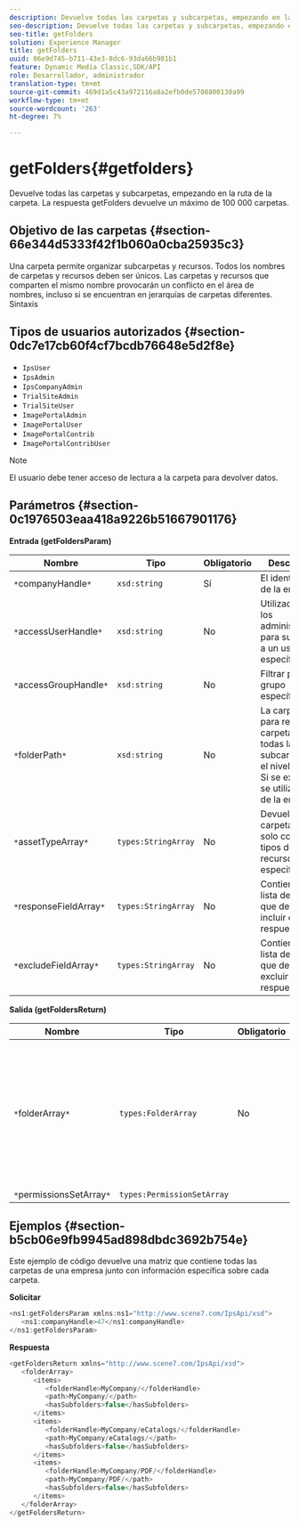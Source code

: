 ```yaml
---
description: Devuelve todas las carpetas y subcarpetas, empezando en la ruta de la carpeta. La respuesta getFolders devuelve un máximo de 100 000 carpetas.
seo-description: Devuelve todas las carpetas y subcarpetas, empezando en la ruta de la carpeta. La respuesta getFolders devuelve un máximo de 100 000 carpetas.
seo-title: getFolders
solution: Experience Manager
title: getFolders
uuid: 06e9d745-b711-43e3-8dc6-93da66b981b1
feature: Dynamic Media Classic,SDK/API
role: Desarrollador, administrador
translation-type: tm+mt
source-git-commit: 469d1a5c43a972116a8a2efb0de5708800130a99
workflow-type: tm+mt
source-wordcount: '263'
ht-degree: 7%

---
```



# getFolders{#getfolders}

Devuelve todas las carpetas y subcarpetas, empezando en la ruta de la carpeta. La respuesta getFolders devuelve un máximo de 100 000 carpetas.

## Objetivo de las carpetas {#section-66e344d5333f42f1b060a0cba25935c3}

Una carpeta permite organizar subcarpetas y recursos. Todos los nombres de carpetas y recursos deben ser únicos. Las carpetas y recursos que comparten el mismo nombre provocarán un conflicto en el área de nombres, incluso si se encuentran en jerarquías de carpetas diferentes.
Sintaxis

## Tipos de usuarios autorizados {#section-0dc7e17cb60f4cf7bcdb76648e5d2f8e}

* `IpsUser`
* `IpsAdmin`
* `IpsCompanyAdmin`
* `TrialSiteAdmin`
* `TrialSiteUser`
* `ImagePortalAdmin`
* `ImagePortalUser`
* `ImagePortalContrib`
* `ImagePortalContribUser`

>[!NOTE]
>
>El usuario debe tener acceso de lectura a la carpeta para devolver datos.

## Parámetros {#section-0c1976503eaa418a9226b51667901176}

**Entrada (getFoldersParam)**

| Nombre | Tipo | Obligatorio | Descripción |
|---|---|---|---|
| `*`companyHandle`*` | `xsd:string` | Sí | El identificador de la empresa. |
| `*`accessUserHandle`*` | `xsd:string` | No | Utilizado por los administradores para suplantar a un usuario específico. |
| `*`accessGroupHandle`*` | `xsd:string` | No | Filtrar por un grupo específico. |
| `*`folderPath`*` | `xsd:string` | No | La carpeta raíz para recuperar carpetas y todas las subcarpetas en el nivel de hoja. Si se excluye, se utiliza la raíz de la empresa. |
| `*`assetTypeArray`*` | `types:StringArray` | No | Devuelve carpetas que solo contienen tipos de recursos especificados. |
| `*`responseFieldArray`*` | `types:StringArray` | No | Contiene una lista de campos que desea incluir en la respuesta. |
| `*`excludeFieldArray`*` | `types:StringArray` | No | Contiene una lista de campos que desea excluir de la respuesta. |

**Salida (getFoldersReturn)**

| Nombre | Tipo | Obligatorio | Descripción |
|---|---|---|---|
| `*`folderArray`*` | `types:FolderArray` | No | Matriz de carpetas que coinciden con los criterios del filtro. La respuesta está limitada a un máximo de 100 000 carpetas. |
| `*`permissionsSetArray`*` | `types:PermissionSetArray` |  |  |

## Ejemplos {#section-b5cb06e9fb9945ad898dbdc3692b754e}

Este ejemplo de código devuelve una matriz que contiene todas las carpetas de una empresa junto con información específica sobre cada carpeta.

**Solicitar**

```java
<ns1:getFoldersParam xmlns:ns1="http://www.scene7.com/IpsApi/xsd">
   <ns1:companyHandle>47</ns1:companyHandle>
</ns1:getFoldersParam>
```

**Respuesta**

```java
<getFoldersReturn xmlns="http://www.scene7.com/IpsApi/xsd">
   <folderArray>
      <items>
         <folderHandle>MyCompany/</folderHandle>
         <path>MyCompany/</path>
         <hasSubfolders>false</hasSubfolders>
      </items>
      <items>
         <folderHandle>MyCompany/eCatalogs/</folderHandle>
         <path>MyCompany/eCatalogs/</path>
         <hasSubfolders>false</hasSubfolders>
      </items>
      <items>
         <folderHandle>MyCompany/PDF/</folderHandle>
         <path>MyCompany/PDF/</path>
         <hasSubfolders>false</hasSubfolders>
      </items>
   </folderArray>
</getFoldersReturn>
```

